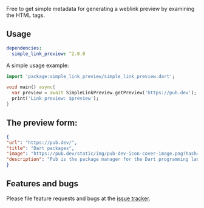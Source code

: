Free to get simple metadata for generating a weblink preview by examining the HTML <meta> tags.

## Usage

```yaml
dependencies:
  simple_link_preview: ^2.0.0
```

A simple usage example:

```dart
import 'package:simple_link_preview/simple_link_preview.dart';

void main() async{
  var preview = await SimpleLinkPreview.getPreview('https://pub.dev');
  print('Link preview: $preview');
}
```

## The preview form:

```json
{
"url": "https://pub.dev/",
"title": "Dart packages",
"image": "https://pub.dev/static/img/pub-dev-icon-cover-image.png?hash=vg86r2r3mbs62hiv4ldop0ife5um2g5g",
"description": "Pub is the package manager for the Dart programming language, containing reusable libraries & packages for Flutter, AngularDart, and general Dart programs."
}
```


## Features and bugs

Please file feature requests and bugs at the [issue tracker](https://github.com/sonnts996/simple_link_preview/issues).
